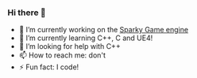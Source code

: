### Hi there 👋


- 🔭 I’m currently working on the [Sparky Game engine](https://github.com/BEASTSM96/Sparky-Engine)
- 🌱 I’m currently learning C++, C and UE4!
- 🤔 I’m looking for help with C++
- 📫 How to reach me: don't
- ⚡ Fun fact: I code!
